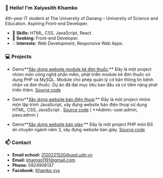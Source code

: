 ### 👋 Hello! I'm Xaiyasith Khamko

4th-year IT student at The University of Danang – University of Science and Education. Aspiring Front-end Developer.

- 🌱 **Skills:** HTML, CSS, JavaScript, React.
- 💼 **Seeking:** Front-end Developer.
- 💡 **Interests:** Web Development, Responsive Web Apps.

### 💻 Projects
- Demo**[Xây dựng website module kê đơn thuốc]( https://modulekedonthuoc.000webhostapp.com/):** Đây là một project nhóm môn công nghệ phần mềm, phát triển module kê đơn thuốc sử dụng PHP và MySQL. Module cho phép quản lý cơ bản thông tin bệnh nhân và đơn thuốc. Dự án đã đạt mục tiêu ban đầu và có tiềm năng phát triển thêm. [Source code](https://github.com/Khamko177/CNPM_Nhom5)


- Demo**[Xây dựng website bán điện thoại]( https://danangshop.netlify.app/):** Đây là một project nhóm môn lập trình JavaScript, xây đựng website bán điện thoại sử dụng HTML, CSS, JavaScript . [Source code](https://github.com/Khamko177/FinalJS_group) ( **Admin:-user:admin, pass:admin )


- Demo**[Xây dựng website bán giày](https://khamkoportfolio.000webhostapp.com/):** Đây là một project PHP môn Đồ án chuyên ngành năm 3, xây đựng website bán giày. [Source code](https://github.com/Khamko177/Laoshoes)


### 📫 Contact
- **Email school:** [3120221520@ued.udn.vn](mailto:3120221520@ued.udn.vn)
- **Email:** [khamgo1191@gmail.com](mailto:khamgo1191@gmail.com)
- **Phone:** 0824906137
- **Facebook:** [Khamko xys](https://www.facebook.com/khamkoxys)
